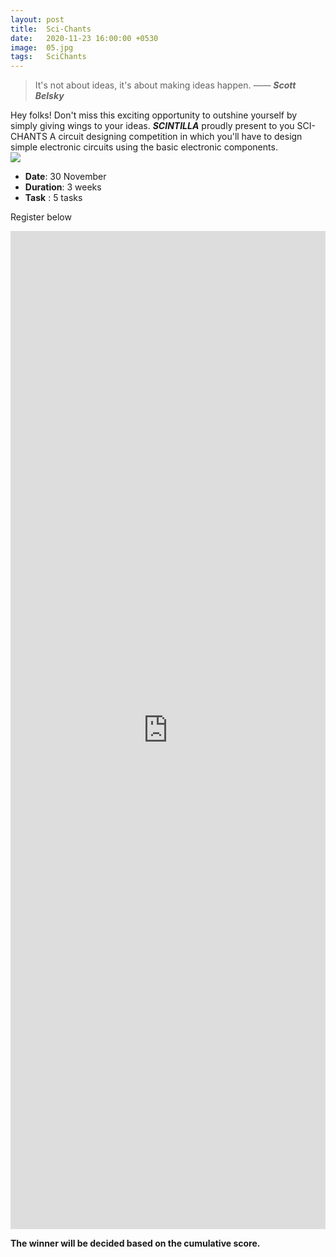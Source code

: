 ```yaml
---
layout: post
title:  Sci-Chants
date:   2020-11-23 16:00:00 +0530
image:  05.jpg
tags:   SciChants 
---
```


> It's not about ideas, it's about making ideas happen.  —— ***Scott Belsky***

Hey folks! Don't miss this exciting opportunity to outshine yourself by simply giving wings to your ideas.
***SCINTILLA*** proudly present to you SCI-CHANTS A circuit designing competition in which you'll have to design simple electronic circuits using the basic electronic components.
<br>
![]({{site.baseurl}}/img/12.jpg)
<br>

- **Date**: 30 November<br> 
- **Duration**: 3 weeks<br>
- **Task** : 5 tasks<br> 

Register below
<!-- https://forms.gle/5yHbv1nwGust2nHq5 -->

<iframe src="https://docs.google.com/forms/d/e/1FAIpQLSfXkZ5urAD13nzqORUYaxxUHUWTRa38rf7f8E5CJQ4UM0CJOQ/viewform?embedded=true" width="100%" height="1597" frameborder="0" marginheight="0" marginwidth="0">Loading…</iframe>

**The winner will be decided based on the cumulative score.**


